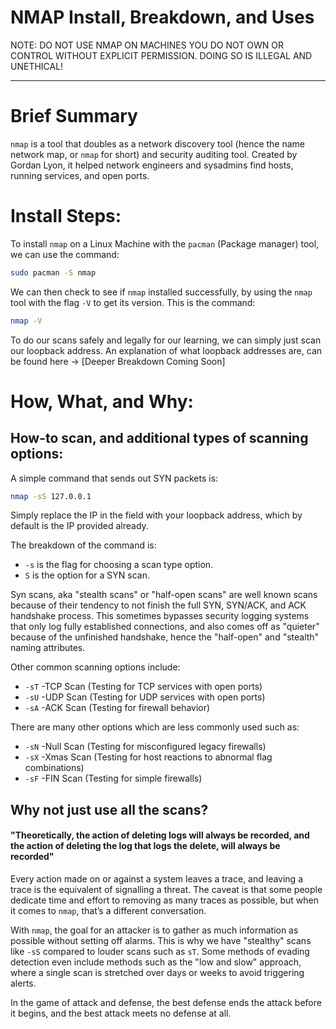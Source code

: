 # NMAP Install, Breakdown, and Uses

NOTE: DO NOT USE NMAP ON MACHINES YOU DO NOT OWN OR CONTROL WITHOUT EXPLICIT PERMISSION. DOING SO IS ILLEGAL AND UNETHICAL!

---

# Brief Summary

`nmap` is a tool that doubles as a network discovery tool (hence the name network map, or `nmap` for short) and security auditing tool. Created by Gordan Lyon, it helped network engineers and sysadmins find hosts, running services, and open ports. 

# Install Steps:

To install `nmap` on a Linux Machine with the `pacman` (Package manager) tool, we can use the command:
```bash
sudo pacman -S nmap
```
We can then check to see if `nmap` installed successfully, by using the `nmap` tool with the flag `-V` to get its version. This is the command:
```bash
nmap -V
```
To do our scans safely and legally for our learning, we can simply just scan our loopback address. An explanation of what loopback addresses are, can be found here → [Deeper Breakdown Coming Soon]

# How, What, and Why:

## How-to scan, and additional types of scanning options:

A simple command that sends out SYN packets is:
```bash
nmap -sS 127.0.0.1
```
Simply replace the IP in the field with your loopback address, which by default is the IP provided already.

The breakdown of the command is:
- `-s` is the flag for choosing a scan type option.
- `S` is the option for a SYN scan.

Syn scans, aka "stealth scans" or "half-open scans" are well known scans because of their tendency to not finish the full SYN, SYN/ACK, and ACK handshake process. This sometimes bypasses security logging systems that only log fully established connections, and also comes off as "quieter" because of the unfinished handshake, hence the "half-open" and "stealth" naming attributes.

Other common scanning options include:
- `-sT` -TCP Scan (Testing for TCP services with open ports)
- `-sU` -UDP Scan (Testing for UDP services with open ports)
- `-sA` -ACK Scan (Testing for firewall behavior)

There are many other options which are less commonly used such as:
- `-sN` -Null Scan (Testing for misconfigured legacy firewalls)
- `-sX` -Xmas Scan (Testing for host reactions to abnormal flag combinations)
- `-sF` -FIN Scan (Testing for simple firewalls)

## Why not just use all the scans?

#### "Theoretically, the action of deleting logs will always be recorded, and the action of deleting the log that logs the delete, will always be recorded"

Every action made on or against a system leaves a trace, and leaving a trace is the equivalent of signalling a threat. The caveat is that some people dedicate time and effort to removing as many traces as possible, but when it comes to `nmap`, that’s a different conversation.

With `nmap`, the goal for an attacker is to gather as much information as possible without setting off alarms. This is why we have "stealthy" scans like `-sS` compared to louder scans such as `sT`. Some methods of evading detection even include methods such as the "low and slow" approach, where a single scan is stretched over days or weeks to avoid triggering alerts.

In the game of attack and defense, the best defense ends the attack before it begins, and the best attack meets no defense at all.




